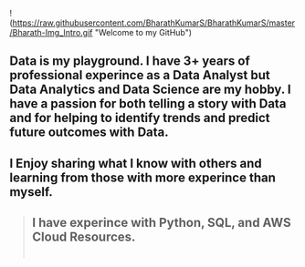 !(https://raw.githubusercontent.com/BharathKumarS/BharathKumarS/master/Bharath-Img_Intro.gif "Welcome to my GitHub")
## Data is my playground. I have 3+ years of professional experince as a Data Analyst but Data Analytics and Data Science are my hobby. I have a passion for both telling a story with Data and for helping to identify trends and predict future outcomes with Data.<br>

## I Enjoy sharing what I know with others and learning from those with more experince than myself. <br>

> ## I have experince with Python, SQL, and AWS Cloud Resources. <br> <br>

